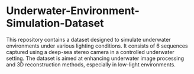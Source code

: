 # Underwater-Environment-Simulation-Dataset
This repository contains a dataset designed to simulate underwater environments under various lighting conditions. It consists of 6 sequences captured using a deep-sea stereo camera in a controlled underwater setting. The dataset is aimed at enhancing underwater image processing and 3D reconstruction methods, especially in low-light environments.

